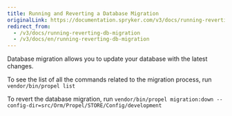 ```yaml
---
title: Running and Reverting a Database Migration
originalLink: https://documentation.spryker.com/v3/docs/running-reverting-db-migration
redirect_from:
  - /v3/docs/running-reverting-db-migration
  - /v3/docs/en/running-reverting-db-migration
---
```


Database migration allows you to update your database with the latest changes.

To see the list of all the commands related to the migration process, run
`vendor/bin/propel list`

To revert the database migration, run
`vendor/bin/propel migration:down --config-dir=src/Orm/Propel/STORE/Config/development`

<!-- Last review date: Nov 6, 2018 by Rene Klatt, Helen Kravchenko -->

